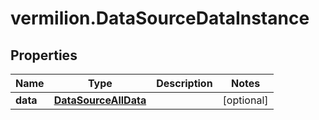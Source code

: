 # vermilion.DataSourceDataInstance

## Properties

Name | Type | Description | Notes
------------ | ------------- | ------------- | -------------
**data** | [**DataSourceAllData**](DataSourceAllData.md) |  | [optional] 



